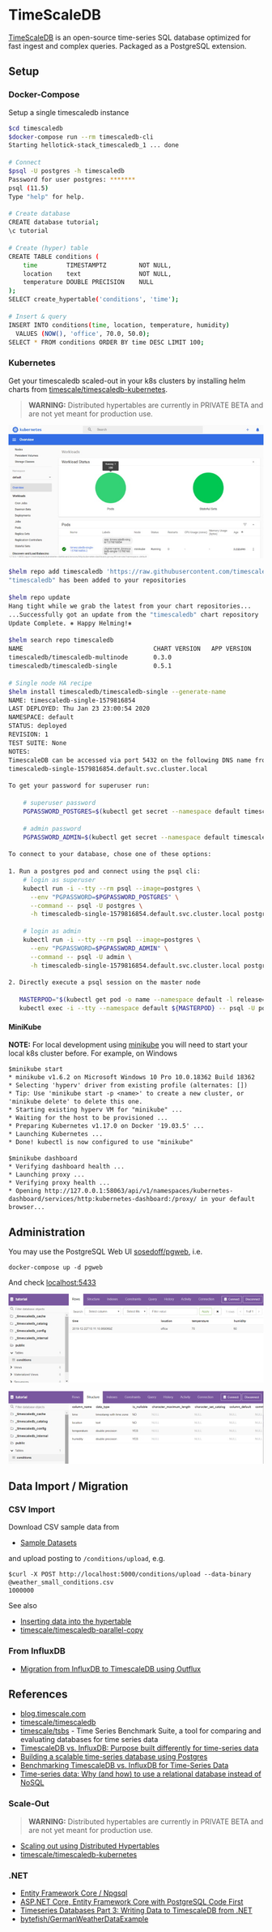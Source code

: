 # TimeScaleDB

[TimeScaleDB](https://www.timescale.com/) is an open-source time-series SQL database optimized for fast ingest and complex queries. Packaged as a PostgreSQL extension.

## Setup

### Docker-Compose

Setup a single timescaledb instance

```bash
$cd timescaledb
$docker-compose run --rm timescaledb-cli
Starting hellotick-stack_timescaledb_1 ... done

# Connect
$psql -U postgres -h timescaledb
Password for user postgres: *******
psql (11.5)
Type "help" for help.

# Create database
CREATE database tutorial;
\c tutorial

# Create (hyper) table
CREATE TABLE conditions (
    time        TIMESTAMPTZ         NOT NULL,
    location    text                NOT NULL,
    temperature DOUBLE PRECISION    NULL
);
SELECT create_hypertable('conditions', 'time');

# Insert & query
INSERT INTO conditions(time, location, temperature, humidity)
  VALUES (NOW(), 'office', 70.0, 50.0);
SELECT * FROM conditions ORDER BY time DESC LIMIT 100;
```

### Kubernetes

Get your timescaledb scaled-out in your k8s clusters by installing helm charts from [timescale/timescaledb-kubernetes](https://github.com/timescale/timescaledb-kubernetes).

> **WARNING:** Distributed hypertables are currently in PRIVATE BETA and are not yet meant for production use.

![k8s-dashboard](img/timescaledb/k8s-dashboard.jpg)

```bash
$helm repo add timescaledb 'https://raw.githubusercontent.com/timescale/timescaledb-kubernetes/master/charts/repo/'
"timescaledb" has been added to your repositories

$helm repo update
Hang tight while we grab the latest from your chart repositories...
...Successfully got an update from the "timescaledb" chart repository
Update Complete. ⎈ Happy Helming!⎈

$helm search repo timescaledb
NAME                                    CHART VERSION   APP VERSION     DESCRIPTION
timescaledb/timescaledb-multinode       0.3.0                           TimescaleDB Multinode Deployment.
timescaledb/timescaledb-single          0.5.1                           TimescaleDB HA Deployment.

# Single node HA recipe
$helm install timescaledb/timescaledb-single --generate-name
NAME: timescaledb-single-1579816854
LAST DEPLOYED: Thu Jan 23 23:00:54 2020
NAMESPACE: default
STATUS: deployed
REVISION: 1
TEST SUITE: None
NOTES:
TimescaleDB can be accessed via port 5432 on the following DNS name from within your cluster:
timescaledb-single-1579816854.default.svc.cluster.local

To get your password for superuser run:

    # superuser password
    PGPASSWORD_POSTGRES=$(kubectl get secret --namespace default timescaledb-single-1579816854-passwords -o jsonpath="{.data.postgres}" | base64 --decode)

    # admin password
    PGPASSWORD_ADMIN=$(kubectl get secret --namespace default timescaledb-single-1579816854-passwords -o jsonpath="{.data.admin}" | base64 --decode)

To connect to your database, chose one of these options:

1. Run a postgres pod and connect using the psql cli:
    # login as superuser
    kubectl run -i --tty --rm psql --image=postgres \
      --env "PGPASSWORD=$PGPASSWORD_POSTGRES" \
      --command -- psql -U postgres \
      -h timescaledb-single-1579816854.default.svc.cluster.local postgres

    # login as admin
    kubectl run -i --tty --rm psql --image=postgres \
      --env "PGPASSWORD=$PGPASSWORD_ADMIN" \
      --command -- psql -U admin \
      -h timescaledb-single-1579816854.default.svc.cluster.local postgres

2. Directly execute a psql session on the master node

   MASTERPOD="$(kubectl get pod -o name --namespace default -l release=timescaledb-single-1579816854,role=master)"
   kubectl exec -i --tty --namespace default ${MASTERPOD} -- psql -U postgres
```

#### MiniKube

**NOTE:** For local development using [minikube](https://kubernetes.io/docs/setup/learning-environment/minikube/)
you will need to start your local k8s cluster before. For example, on Windows

```console
$minikube start
* minikube v1.6.2 on Microsoft Windows 10 Pro 10.0.18362 Build 18362
* Selecting 'hyperv' driver from existing profile (alternates: [])
* Tip: Use 'minikube start -p <name>' to create a new cluster, or 'minikube delete' to delete this one.
* Starting existing hyperv VM for "minikube" ...
* Waiting for the host to be provisioned ...
* Preparing Kubernetes v1.17.0 on Docker '19.03.5' ...
* Launching Kubernetes ...
* Done! kubectl is now configured to use "minikube"

$minikube dashboard
* Verifying dashboard health ...
* Launching proxy ...
* Verifying proxy health ...
* Opening http://127.0.0.1:58063/api/v1/namespaces/kubernetes-dashboard/services/http:kubernetes-dashboard:/proxy/ in your default browser...
```

## Administration

You may use the PostgreSQL Web UI [sosedoff/pgweb](https://github.com/sosedoff/pgweb), i.e.

```console
docker-compose up -d pgweb
```

And check [localhost:5433](http://localhost:5433)

![pgweb-1](img/timescaledb/pgweb-1.jpg)

![pgweb-2](img/timescaledb/pgweb-2.jpg)

## Data Import / Migration

### CSV Import

Download CSV sample data from

- [Sample Datasets](https://docs.timescale.com/latest/tutorials/other-sample-datasets)

and upload posting to `/conditions/upload`, e.g.

```console
$curl -X POST http://localhost:5000/conditions/upload --data-binary @weather_small_conditions.csv
1000000
```

See also

- [Inserting data into the hypertable](https://docs.timescale.com/latest/getting-started/migrating-data#csv-import)
- [timescale/timescaledb-parallel-copy](https://github.com/timescale/timescaledb-parallel-copy)

### From InfluxDB

- [Migration from InfluxDB to TimescaleDB using Outflux](https://docs.timescale.com/latest/getting-started/migrating-data#outflux)

## References

- [blog.timescale.com](https://blog.timescale.com/blog/)
- [timescale/timescaledb](https://github.com/timescale/timescaledb)
- [timescale/tsbs](https://github.com/timescale/tsbs) - Time Series Benchmark Suite, a tool for comparing and evaluating databases for time series data
- [TimescaleDB vs. InfluxDB: Purpose built differently for time-series data](https://blog.timescale.com/blog/timescaledb-vs-influxdb-for-time-series-data-timescale-influx-sql-nosql-36489299877/)
- [Building a scalable time-series database using Postgres](https://www.percona.com/live/17/sites/default/files/slides/timescale-percona-Apr-2017.pdf)
- [Benchmarking TimescaleDB vs. InfluxDB for Time-Series Data](https://www.outfluxdata.com/assets/Timescale_WhitePaper_Benchmarking_Influx.pdf)
- [Time-series data: Why (and how) to use a relational database instead of NoSQL](https://blog.timescale.com/blog/time-series-data-why-and-how-to-use-a-relational-database-instead-of-nosql-d0cd6975e87c/)

### Scale-Out

> **WARNING:** Distributed hypertables are currently in PRIVATE BETA and are not yet meant for production use.

- [Scaling out using Distributed Hypertables](https://docs.timescale.com/clustering/getting-started/scaling-out)
- [timescale/timescaledb-kubernetes](https://github.com/timescale/timescaledb-kubernetes)

### .NET

- [Entity Framework Core / Npgsql](https://www.npgsql.org/efcore/)
- [ASP.NET Core, Entity Framework Core with PostgreSQL Code First](https://medium.com/faun/asp-net-core-entity-framework-core-with-postgresql-code-first-d99b909796d7)
- [Timeseries Databases Part 3: Writing Data to TimescaleDB from .NET](https://bytefish.de/blog/timeseries_databases_3_timescaledb/)
- [bytefish/GermanWeatherDataExample](https://github.com/bytefish/GermanWeatherDataExample)
